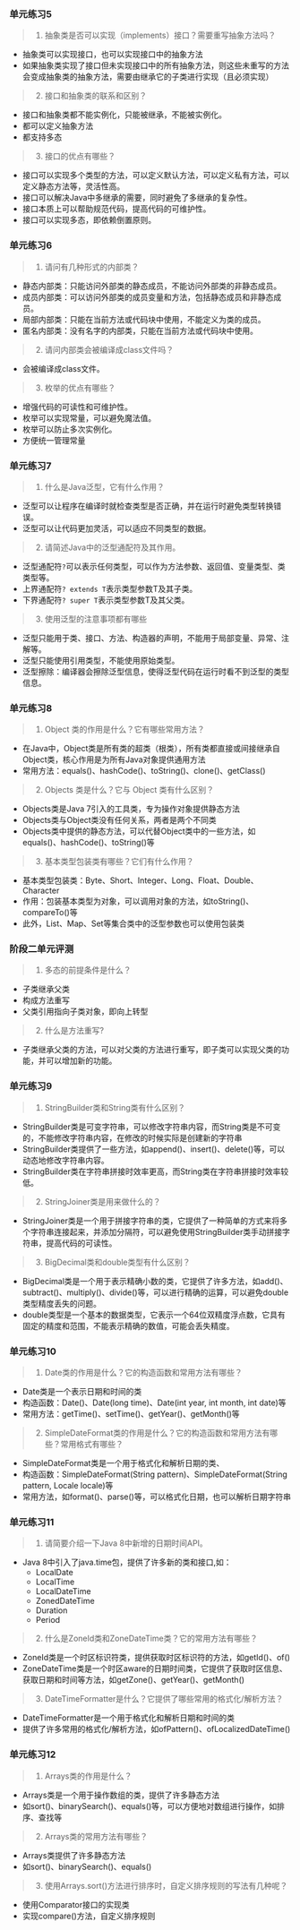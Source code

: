 ### 单元练习5

> 1. 抽象类是否可以实现（implements）接口？需要重写抽象方法吗？

- 抽象类可以实现接口，也可以实现接口中的抽象方法
- 如果抽象类实现了接口但未实现接口中的所有抽象方法，则这些未重写的方法会变成抽象类的抽象方法，需要由继承它的子类进行实现（且必须实现）

> 2. 接口和抽象类的联系和区别？
- 接口和抽象类都不能实例化，只能被继承，不能被实例化。 
- 都可以定义抽象方法
- 都支持多态

> 3. 接口的优点有哪些？
- 接口可以实现多个类型的方法，可以定义默认方法，可以定义私有方法，可以定义静态方法等，灵活性高。
- 接口可以解决Java中多继承的需要，同时避免了多继承的复杂性。
- 接口本质上可以帮助规范代码，提高代码的可维护性。
- 接口可以实现多态，即依赖倒置原则。

### 单元练习6

> 1. 请问有几种形式的内部类？
- 静态内部类：只能访问外部类的静态成员，不能访问外部类的非静态成员。
- 成员内部类：可以访问外部类的成员变量和方法，包括静态成员和非静态成员。
- 局部内部类：只能在当前方法或代码块中使用，不能定义为类的成员。
- 匿名内部类：没有名字的内部类，只能在当前方法或代码块中使用。

> 2. 请问内部类会被编译成class文件吗？
- 会被编译成class文件。

> 3. 枚举的优点有哪些？
- 增强代码的可读性和可维护性。
- 枚举可以实现常量，可以避免魔法值。
- 枚举可以防止多次实例化。
- 方便统一管理常量


### 单元练习7

> 1. 什么是Java泛型，它有什么作用？
- 泛型可以让程序在编译时就检查类型是否正确，并在运行时避免类型转换错误。
- 泛型可以让代码更加灵活，可以适应不同类型的数据。

> 2. 请简述Java中的泛型通配符及其作用。
- 泛型通配符`?`可以表示任何类型，可以作为方法参数、返回值、变量类型、类类型等。
- 上界通配符`? extends T`表示类型参数T及其子类。
- 下界通配符`? super T`表示类型参数T及其父类。

> 3. 使用泛型的注意事项都有哪些
- 泛型只能用于类、接口、方法、构造器的声明，不能用于局部变量、异常、注解等。
- 泛型只能使用引用类型，不能使用原始类型。
- 泛型擦除：编译器会擦除泛型信息，使得泛型代码在运行时看不到泛型的类型信息。

### 单元练习8

> 1. Object 类的作用是什么？它有哪些常用方法？
- 在Java中，Object类是所有类的超类（根类），所有类都直接或间接继承自Object类，核心作用是为所有Java对象提供通用方法
- 常用方法：equals()、hashCode()、toString()、clone()、getClass()

> 2. Objects 类是什么？它与 Object 类有什么区别？
- Objects类是Java 7引入的工具类，专为操作对象提供静态方法
- Objects类与Object类没有任何关系，两者是两个不同类
- Objects类中提供的静态方法，可以代替Object类中的一些方法，如equals()、hashCode()、toString()等

> 3. 基本类型包装类有哪些？它们有什么作用？
- 基本类型包装类：Byte、Short、Integer、Long、Float、Double、Character
- 作用：包装基本类型为对象，可以调用对象的方法，如toString()、compareTo()等
- 此外，List、Map、Set等集合类中的泛型参数也可以使用包装类

### 阶段二单元评测
> 1. 多态的前提条件是什么？
- 子类继承父类
- 构成方法重写
- 父类引用指向子类对象，即向上转型

> 2. 什么是方法重写?
- 子类继承父类的方法，可以对父类的方法进行重写，即子类可以实现父类的功能，并可以增加新的功能。

### 单元练习9
> 1. StringBuilder类和String类有什么区别？
- StringBuilder类是可变字符串，可以修改字符串内容，而String类是不可变的，不能修改字符串内容，在修改的时候实际是创建新的字符串
- StringBuilder类提供了一些方法，如append()、insert()、delete()等，可以动态地修改字符串内容。
- StringBuilder类在字符串拼接时效率更高，而String类在字符串拼接时效率较低。

> 2. StringJoiner类是用来做什么的？
- StringJoiner类是一个用于拼接字符串的类，它提供了一种简单的方式来将多个字符串连接起来，并添加分隔符，可以避免使用StringBuilder类手动拼接字符串，提高代码的可读性。

> 3. BigDecimal类和double类型有什么区别？
- BigDecimal类是一个用于表示精确小数的类，它提供了许多方法，如add()、subtract()、multiply()、divide()等，可以进行精确的运算，可以避免double类型精度丢失的问题。
- double类型是一个基本的数据类型，它表示一个64位双精度浮点数，它具有固定的精度和范围，不能表示精确的数值，可能会丢失精度。

### 单元练习10
> 1. Date类的作用是什么？它的构造函数和常用方法有哪些？
- Date类是一个表示日期和时间的类
- 构造函数：Date()、Date(long time)、Date(int year, int month, int date)等
- 常用方法：getTime()、setTime()、getYear()、getMonth()等

> 2. SimpleDateFormat类的作用是什么？它的构造函数和常用方法有哪些？常用格式有哪些？
- SimpleDateFormat类是一个用于格式化和解析日期的类、
- 构造函数：SimpleDateFormat(String pattern)、SimpleDateFormat(String pattern, Locale locale)等
- 常用方法，如format()、parse()等，可以格式化日期，也可以解析日期字符串

### 单元练习11
> 1. 请简要介绍一下Java 8中新增的日期时间API。
- Java 8中引入了java.time包，提供了许多新的类和接口,如：
    - LocalDate
    - LocalTime
    - LocalDateTime
    - ZonedDateTime
    - Duration
    - Period

> 2. 什么是ZoneId类和ZoneDateTime类？它的常用方法有哪些？
- ZoneId类是一个时区标识符类，提供获取时区标识符的方法，如getId()、of()
- ZoneDateTime类是一个时区aware的日期时间类，它提供了获取时区信息、获取日期和时间等方法，如getZone()、getYear()、getMonth()

> 3. DateTimeFormatter是什么？它提供了哪些常用的格式化/解析方法？
- DateTimeFormatter是一个用于格式化和解析日期和时间的类
- 提供了许多常用的格式化/解析方法，如ofPattern()、ofLocalizedDateTime()

### 单元练习12
> 1. Arrays类的作用是什么？
- Arrays类是一个用于操作数组的类，提供了许多静态方法
- 如sort()、binarySearch()、equals()等，可以方便地对数组进行操作，如排序、查找等

> 2. Arrays类的常用方法有哪些？
- Arrays类提供了许多静态方法
- 如sort()、binarySearch()、equals()

> 3. 使用Arrays.sort()方法进行排序时，自定义排序规则的写法有几种呢？
- 使用Comparator接口的实现类
- 实现compare()方法，自定义排序规则